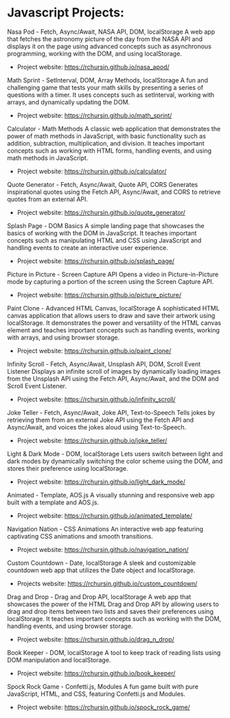 # Javascript Projects:

Nasa Pod - Fetch, Async/Await, NASA API, DOM, localStorage A web app that fetches the astronomy picture of the day from the NASA API and displays it on the page using advanced concepts such as asynchronous programming, working with the DOM, and using localStorage.
- Project website: https://rchursin.github.io/nasa_apod/


Math Sprint - SetInterval, DOM, Array Methods, localStorage A fun and challenging game that tests your math skills by presenting a series of questions with a timer. It uses concepts such as setInterval, working with arrays, and dynamically updating the DOM.
- Project website: https://rchursin.github.io/math_sprint/


Calculator - Math Methods A classic web application that demonstrates the power of math methods in JavaScript, with basic functionality such as addition, subtraction, multiplication, and division. It teaches important concepts such as working with HTML forms, handling events, and using math methods in JavaScript.
- Project website: https://rchursin.github.io/calculator/


Quote Generator - Fetch, Async/Await, Quote API, CORS Generates inspirational quotes using the Fetch API, Async/Await, and CORS to retrieve quotes from an external API.
- Project website: https://rchursin.github.io/quote_generator/


Splash Page - DOM Basics A simple landing page that showcases the basics of working with the DOM in JavaScript. It teaches important concepts such as manipulating HTML and CSS using JavaScript and handling events to create an interactive user experience.
- Project website: https://rchursin.github.io/splash_page/


Picture in Picture - Screen Capture API Opens a video in Picture-in-Picture mode by capturing a portion of the screen using the Screen Capture API.
- Project website: https://rchursin.github.io/picture_picture/

Paint Clone - Advanced HTML Canvas, localStorage A sophisticated HTML canvas application that allows users to draw and save their artwork using localStorage. It demonstrates the power and versatility of the HTML canvas element and teaches important concepts such as handling events, working with arrays, and using browser storage.
- Project website: https://rchursin.github.io/paint_clone/


Infinity Scroll - Fetch, Async/Await, Unsplash API, DOM, Scroll Event Listener Displays an infinite scroll of images by dynamically loading images from the Unsplash API using the Fetch API, Async/Await, and the DOM and Scroll Event Listener.
- Project website: https://rchursin.github.io/infinity_scroll/


Joke Teller - Fetch, Async/Await, Joke API, Text-to-Speech Tells jokes by retrieving them from an external Joke API using the Fetch API and Async/Await, and voices the jokes aloud using Text-to-Speech.
- Project website: https://rchursin.github.io/joke_teller/


Light & Dark Mode - DOM, localStorage Lets users switch between light and dark modes by dynamically switching the color scheme using the DOM, and stores their preference using localStorage.
- Project website: https://rchursin.github.io/light_dark_mode/


Animated - Template, AOS.js A visually stunning and responsive web app built with a template and AOS.js.
- Project website: https://rchursin.github.io/animated_template/


Navigation Nation - CSS Animations An interactive web app featuring captivating CSS animations and smooth transitions.
- Project website: https://rchursin.github.io/navigation_nation/


Custom Countdown - Date, localStorage A sleek and customizable countdown web app that utilizes the Date object and localStorage.
- Projects website: https://rchursin.github.io/custom_countdown/


Drag and Drop - Drag and Drop API, localStorage
A web app that showcases the power of the HTML Drag and Drop API by allowing users to drag and drop items between two lists and saves their preferences using localStorage. It teaches important concepts such as working with the DOM, handling events, and using browser storage.
- Project website: https://rchursin.github.io/drag_n_drop/


Book Keeper - DOM, localStorage A tool to keep track of reading lists using DOM manipulation and localStorage.
- Project website: https://rchursin.github.io/book_keeper/


Spock Rock Game - Confetti.js, Modules A fun game built with pure JavaScript, HTML, and CSS, featuring Confetti.js and Modules.
- Project website: https://rchursin.github.io/spock_rock_game/